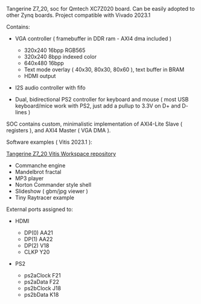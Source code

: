 Tangerine Z7_20, soc for Qmtech XC7Z020 board. Can be easily adopted to other Zynq boards.
Project compatible with Vivado 2023.1

Contains:
- VGA controller ( framebuffer in DDR ram - AXI4 dma included )
  - 320x240 16bpp RGB565
  - 320x240 8bpp indexed color
  - 640x480 16bpp
  - Text mode overlay ( 40x30, 80x30, 80x60 ), text buffer in BRAM
  - HDMI output
 
- I2S audio controller with fifo
- Dual, bidirectional PS2 controller for keyboard and mouse ( most USB keyboard/mice work with PS2, just add a pullup to 3.3V on D+ and D- lines )

SOC contains custom, minimalistic implementation of AXI4-Lite Slave ( registers ), and AXI4 Master ( VGA DMA ).

Software examples ( Vitis 2023.1 ):

[Tangerine Z7_20 Vitis Workspace repository](https://github.com/qubeck78/tangerineZ7_20_vitis)

- Commanche engine
- Mandelbrot fractal
- MP3 player
- Norton Commander style shell
- Slideshow ( gbm/jpg viewer )
- Tiny Raytracer example

External ports assigned to:
- HDMI
  - DP(0) AA21
  - DP(1) AA22
  - DP(2) V18
  - CLKP Y20
 
- PS2
  - ps2aClock F21
  - ps2aData F22
  - ps2bClock J18
  - ps2bData K18
 

